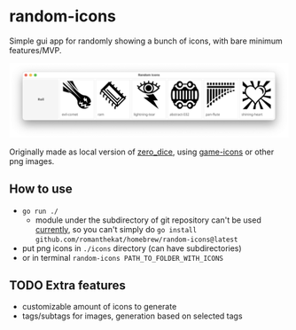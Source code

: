 # random-icons
Simple gui app for randomly showing a bunch of icons, with bare minimum features/MVP.

![screenshot](./screenshot.png)

Originally made as local version of [zero_dice](https://tangent-zero.com/zero_dice/zero_dice.htm), using [game-icons](https://game-icons.net/) or other png images.  

## How to use
- `go run ./`
  - module under the subdirectory of git repository can't be used [currently](https://github.com/golang/go/issues/34055#issuecomment-2319173025), so you can't simply do `go install github.com/romanthekat/homebrew/random-icons@latest`
- put png icons in `./icons` directory (can have subdirectories)
- or in terminal `random-icons PATH_TO_FOLDER_WITH_ICONS`

## TODO Extra features
- customizable amount of icons to generate
- tags/subtags for images, generation based on selected tags